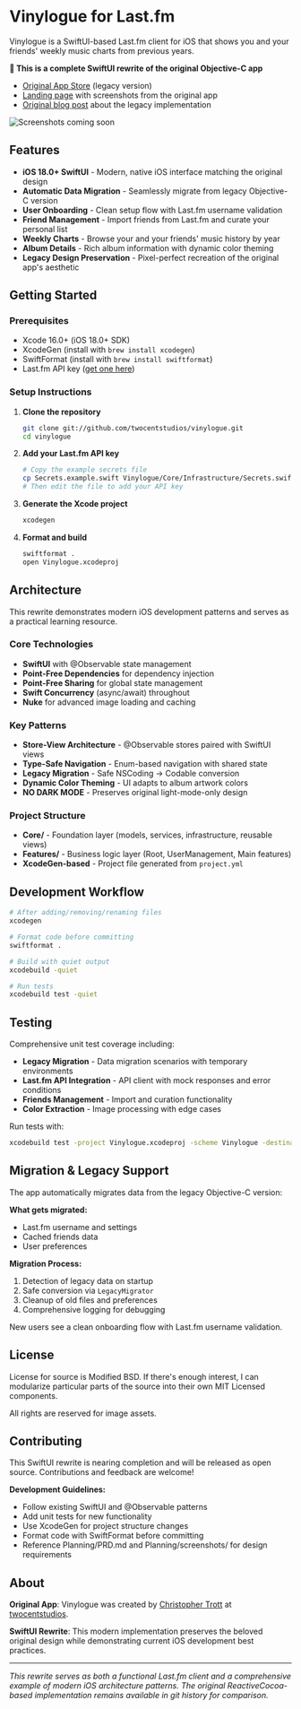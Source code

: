 # Vinylogue for Last.fm

Vinylogue is a SwiftUI-based Last.fm client for iOS that shows you and your friends' weekly music charts from previous years.

**🎉 This is a complete SwiftUI rewrite of the original Objective-C app**

* [Original App Store](https://itunes.apple.com/us/app/vinylogue-for-last.fm/id617471119?ls=1&mt=8) (legacy version)
* [Landing page](http://twocentstudios.com/apps/vinylogue/) with screenshots from the original app
* [Original blog post](http://twocentstudios.com/blog/2013/04/03/the-making-of-vinylogue/) about the legacy implementation

![Screenshots coming soon](Planning/screenshots/)

## Features

- **iOS 18.0+ SwiftUI** - Modern, native iOS interface matching the original design
- **Automatic Data Migration** - Seamlessly migrate from legacy Objective-C version
- **User Onboarding** - Clean setup flow with Last.fm username validation
- **Friend Management** - Import friends from Last.fm and curate your personal list
- **Weekly Charts** - Browse your and your friends' music history by year
- **Album Details** - Rich album information with dynamic color theming
- **Legacy Design Preservation** - Pixel-perfect recreation of the original app's aesthetic

## Getting Started

### Prerequisites
- Xcode 16.0+ (iOS 18.0+ SDK)
- XcodeGen (install with `brew install xcodegen`)
- SwiftFormat (install with `brew install swiftformat`)
- Last.fm API key ([get one here](https://www.last.fm/api))

### Setup Instructions

1. **Clone the repository**
   ```bash
   git clone git://github.com/twocentstudios/vinylogue.git
   cd vinylogue
   ```

2. **Add your Last.fm API key**
   ```bash
   # Copy the example secrets file
   cp Secrets.example.swift Vinylogue/Core/Infrastructure/Secrets.swift
   # Then edit the file to add your API key
   ```

3. **Generate the Xcode project**
   ```bash
   xcodegen
   ```

4. **Format and build**
   ```bash
   swiftformat .
   open Vinylogue.xcodeproj
   ```

## Architecture

This rewrite demonstrates modern iOS development patterns and serves as a practical learning resource.

### Core Technologies
- **SwiftUI** with @Observable state management
- **Point-Free Dependencies** for dependency injection
- **Point-Free Sharing** for global state management
- **Swift Concurrency** (async/await) throughout
- **Nuke** for advanced image loading and caching

### Key Patterns
- **Store-View Architecture** - @Observable stores paired with SwiftUI views
- **Type-Safe Navigation** - Enum-based navigation with shared state
- **Legacy Migration** - Safe NSCoding → Codable conversion
- **Dynamic Color Theming** - UI adapts to album artwork colors
- **NO DARK MODE** - Preserves original light-mode-only design

### Project Structure
- **Core/** - Foundation layer (models, services, infrastructure, reusable views)
- **Features/** - Business logic layer (Root, UserManagement, Main features)
- **XcodeGen-based** - Project file generated from `project.yml`

## Development Workflow

```bash
# After adding/removing/renaming files
xcodegen

# Format code before committing
swiftformat .

# Build with quiet output
xcodebuild -quiet

# Run tests
xcodebuild test -quiet
```

## Testing

Comprehensive unit test coverage including:

- **Legacy Migration** - Data migration scenarios with temporary environments
- **Last.fm API Integration** - API client with mock responses and error conditions
- **Friends Management** - Import and curation functionality
- **Color Extraction** - Image processing with edge cases

Run tests with:
```bash
xcodebuild test -project Vinylogue.xcodeproj -scheme Vinylogue -destination 'platform=iOS Simulator,name=iPhone 16 Pro'
```

## Migration & Legacy Support

The app automatically migrates data from the legacy Objective-C version:

**What gets migrated:**
- Last.fm username and settings
- Cached friends data
- User preferences

**Migration Process:**
1. Detection of legacy data on startup
2. Safe conversion via `LegacyMigrator` 
3. Cleanup of old files and preferences
4. Comprehensive logging for debugging

New users see a clean onboarding flow with Last.fm username validation.

## License

License for source is Modified BSD. If there's enough interest, I can modularize particular parts of the source into their own MIT Licensed components.

All rights are reserved for image assets.

## Contributing

This SwiftUI rewrite is nearing completion and will be released as open source. Contributions and feedback are welcome!

**Development Guidelines:**
- Follow existing SwiftUI and @Observable patterns
- Add unit tests for new functionality
- Use XcodeGen for project structure changes
- Format code with SwiftFormat before committing
- Reference Planning/PRD.md and Planning/screenshots/ for design requirements

## About

**Original App**: Vinylogue was created by [Christopher Trott](http://twitter.com/twocentstudios) at [twocentstudios](http://twocentstudios.com).

**SwiftUI Rewrite**: This modern implementation preserves the beloved original design while demonstrating current iOS development best practices.

---

*This rewrite serves as both a functional Last.fm client and a comprehensive example of modern iOS architecture patterns. The original ReactiveCocoa-based implementation remains available in git history for comparison.*